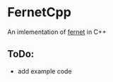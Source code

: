 # FernetCpp

An imlementation of [fernet](https://github.com/fernet/spec/blob/master/Spec.md) in C++

## ToDo:
* add example code
